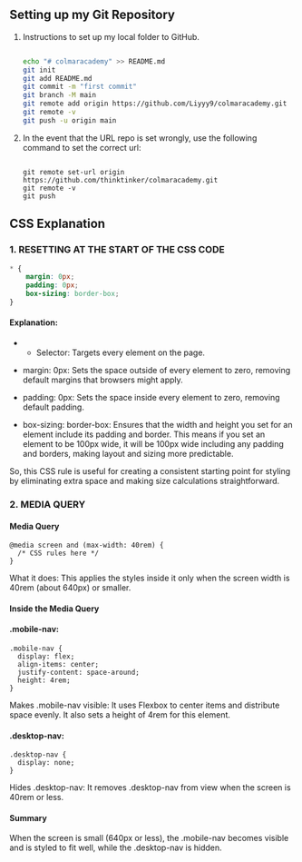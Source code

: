 ## Setting up my Git Repository

1. Instructions to set up my local folder to GitHub.

    ``` BASH

    echo "# colmaracademy" >> README.md
    git init
    git add README.md
    git commit -m "first commit"
    git branch -M main
    git remote add origin https://github.com/Liyyy9/colmaracademy.git
    git remote -v
    git push -u origin main
    
    ```
2. In the event that the URL repo is set wrongly, use the following command to set the correct url:

    ```

    git remote set-url origin https://github.com/thinktinker/colmaracademy.git
    git remote -v
    git push

    ```

## CSS Explanation

### 1. RESETTING AT THE START OF THE CSS CODE
``` CSS
* {
    margin: 0px;
    padding: 0px;
    box-sizing: border-box;
}
```
#### Explanation: 

- * Selector: Targets every element on the page.

- margin: 0px: Sets the space outside of every element to zero, removing default margins that browsers might apply.

- padding: 0px: Sets the space inside every element to zero, removing default padding.

- box-sizing: border-box: Ensures that the width and height you set for an element include its padding and border. This means if you set an element to be 100px wide, it will be 100px wide including any padding and borders, making layout and sizing more predictable.

So, this CSS rule is useful for creating a consistent starting point for styling by eliminating extra space and making size calculations straightforward.


### 2. MEDIA QUERY

#### Media Query 
```
@media screen and (max-width: 40rem) {
  /* CSS rules here */
}
```
What it does: This applies the styles inside it only when the screen width is 40rem (about 640px) or smaller.

#### Inside the Media Query

#### .mobile-nav:
```
.mobile-nav {
  display: flex;
  align-items: center;
  justify-content: space-around;
  height: 4rem;
}
```
Makes .mobile-nav visible: It uses Flexbox to center items and distribute space evenly. It also sets a height of 4rem for this element.


#### .desktop-nav:
```
.desktop-nav {
  display: none;
}
```

Hides .desktop-nav: It removes .desktop-nav from view when the screen is 40rem or less.

#### Summary
When the screen is small (640px or less), the .mobile-nav becomes visible and is styled to fit well, while the .desktop-nav is hidden.